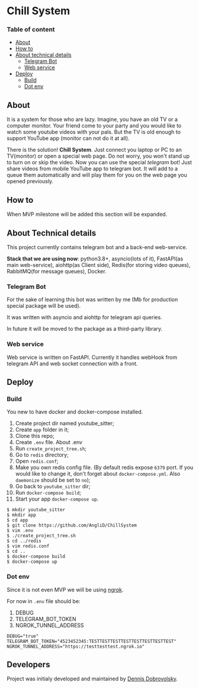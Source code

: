 # Chill System

### Table of content
* [About](#about)
* [How to](#how-to)
* [About technical details](#about-technical-details)
    * [Telegram Bot](#telegram-bot)
    * [Web service](#web-service)
* [Deploy](#deploy)
    * [Build](#build)
    * [Dot env](#dot-env)

## About

It is a system for those who are lazy. 
Imagine, you have an old TV or a computer monitor. Your friend come to
your party and you would like to watch some youtube videos with your
pals. But the TV is old enough to support YouTube app (monitor can not 
do it at all). 

There is the solution! **Chill System**. Just connect you laptop or PC to
an TV(monitor) or open a special web page. Do not worry, you won't stand up
to turn on or skip the video. Now you can use the special _telegram_ bot! Just share
videos from mobile YouTube app to telegram bot. It will add to a queue them automatically
and will play them for you on the web page you opened previously.

## How to
When MVP milestone will be added this section will be expanded.

## About Technical details

This project currently contains telegram bot and a back-end web-service.

**Stack that we are using now**: python3.8+, asyncio(lots of it), FastAPI(as main web-service),
aiohttp(as Client side), Redis(for storing video queues), RabbitMQ(for message queues), Docker.

### Telegram Bot

For the sake of learning this bot was written by me (Mb for production
special package will be used).

It was written with asyncio and aiohttp for telegram api queries.

In future it will be moved to the package as a third-party library.

### Web service

Web service is written on FastAPI. 
Currently it handles webHook from telegram API and web socket connection with a front.


## Deploy

### Build

You new to have docker and docker-compose installed.

1. Create project dir named youtube_sitter;
2. Create `app` folder in it;
3. Clone this repo;
4. Create `.env` file. About .env
5. Run `create_project_tree.sh`;
6. Go to `redis` directory;
7. Open `redis.conf`;
8. Make you own redis config file. (By default redis expose `6379` port. If you
would like to change it, don't forget about `docker-compose.yml`. Also `daemonize` should be set
to `no`);
9. Go back to `youtube_sitter` dir;
10. Run `docker-compose build`;
11. Start your app `docker-compose up`.

```shell script
$ mkdir youtube_sitter
$ mkdir app
$ cd app
$ git clone https://github.com/AngliD/ChillSystem
$ vim .env
$ ./create_project_tree.sh
$ cd ../redis
$ vim redis.conf
$ cd ..
$ docker-compose build
$ docker-compose up
```

### Dot env
Since it is not even MVP we will be using [ngrok](https://ngrok.com/).

For now in `.env` file should be:
1. DEBUG
2. TELEGRAM_BOT_TOKEN
3. NGROK_TUNNEL_ADDRESS

```shell script
DEBUG="true"
TELEGRAM_BOT_TOKEN="4523452345:TESTTESTTESTTESTTESTTESTTESTTEST"
NGROK_TUNNEL_ADDRESS="https://testtesttest.ngrok.io"
```



## Developers

Project was initialy developed and maintained by [Dennis Dobrovolsky](https://github.com/AngliD).
